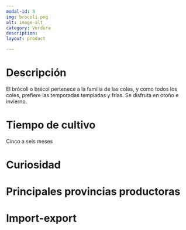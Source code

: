 ```yaml
---
modal-id: 9
img: brocoli.png
alt: image-alt
category: Verdura
description:
layout: product

---
```


# Descripción
El brócoli o brécol pertenece a la familia de las coles, y como todos los coles, prefiere las temporadas templadas y frías. Se disfruta en otoño e invierno.

# Tiempo de cultivo
Cinco a seis meses

# Curiosidad

# Principales provincias productoras
<div class="chart"></div>

# Import-export
<svg class="import-export" width="600" height="350"></svg>
